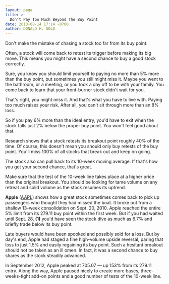 ```yaml
---
layout: page
title: >-
  Don't Pay Too Much Beyond The Buy Point
date: 2013-08-14 17:14 -0700
author: DONALD H. GOLD
---
```





Don't make the mistake of chasing a stock too far from its buy point.


Often, a stock will come back to retest its trigger before making its big move. This means you might have a second chance to buy a good stock correctly.


Sure, you know you should limit yourself to paying no more than 5% more than the buy point, but sometimes you still might miss it. Maybe you went to the bathroom, or a meeting, or you took a day off to be with your family. You come back to learn that your front-burner stock didn't wait for you.


That's right, you might miss it. And that's what you have to live with. Paying too much raises your risk. After all, you can't sit through more than an 8% loss.


So if you pay 6% more than the ideal entry, you'd have to exit when the stock falls just 2% below the proper buy point. You won't feel good about that.


Research shows that a stock retests its breakout point roughly 40% of the time. Of course, this doesn't mean you should only buy retests of the buy point. You'll miss 100% of all stocks that break out and keep on going.


The stock also can pull back to its 10-week moving average. If that's how you get your second chance, that's great.


Make sure that the test of the 10-week line takes place at a higher price than the original breakout. You should be looking for tame volume on any retreat and solid volume as the stock resumes its uptrend.


**Apple** ([AAPL](https://research.investors.com/quote.aspx?symbol=AAPL)) shows how a great stock sometimes comes back to pick up passengers who thought they had missed the boat. It broke out from a shallow 13-week consolidation on Sept. 20, 2010. Apple reached the entire 5% limit from its 279.11 buy point within the first week. But if you had waited until Sept. 28, **(1)** you'd have seen the stock dive as much as 6.7% and briefly trade below its buy point.


Late buyers would have been spooked and possibly sold for a loss. But by day's end, Apple had staged a fine high-volume upside reversal, paring that loss to just 1.5% and easily regaining its buy point. Such a hesitant breakout should not be taken as an ill omen. In fact, it was a second chance to buy shares as the stock steadily advanced.


In September 2012, Apple peaked at 705.07 — up 153% from its 279.11 entry. Along the way, Apple paused nicely to create more bases, three-weeks-tight add-on points and a good number of tests of the 10-week line.




